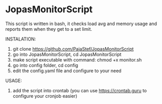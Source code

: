# JopasMonitorScript
This script is written in bash, it checks load avg and memory usage and reports them when they get to a set limit.

INSTALATION:

1. git clone https://github.com/PajaStef/JopasMonitorScript
2. go into JopasMonitorScript, cd JopasMonitorScript
4. make script executable with command: chmod +x monitor.sh
5. go into config folder, cd config
6. edit the config.yaml file and configure to your need

USAGE:

1. add the script into crontab (you can use https://crontab.guru to configure your cronjob easier)
